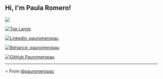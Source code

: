 <h2> Hi, I'm Paula Romero! </h2>

<img  src="https://github-readme-stats.vercel.app/api?username=pauromeropau&show_icons=true&hide_border=true">

[![Top Langs](https://github-readme-stats.vercel.app/api/top-langs/?username=pauromeropau&layout=compact)](https://github.com/anuraghazra/github-readme-stats)


[![Linkedin: pauromeropau](https://img.shields.io/badge/-pauromeropau-blue?style=flat-square&logo=Linkedin&logoColor=white&link=https://www.linkedin.com/in/pauromeropau/)](https://www.linkedin.com/in/pauromeropau/)

[![Behance: pauromeropau](https://img.shields.io/badge/-pauromeropau-blue?style=flat-square&logo=behance&logoColor=white&link=https://www.linkedin.com/in/pauromeropau/)](https://www.linkedin.com/in/pauromeropau/)

[![GitHub Pauromeropau](https://img.shields.io/github/followers/pauromeropau?label=follow&style=social)](https://github.com/pauromeropau)

---

⭐️ From [@pauromeropau](https://github.com/pauromeropau)
